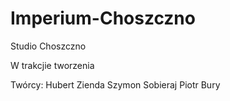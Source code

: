 # Imperium-Choszczno

Studio Choszczno

W trakcjie tworzenia

Twórcy:
Hubert Zienda
Szymon Sobieraj
Piotr Bury

